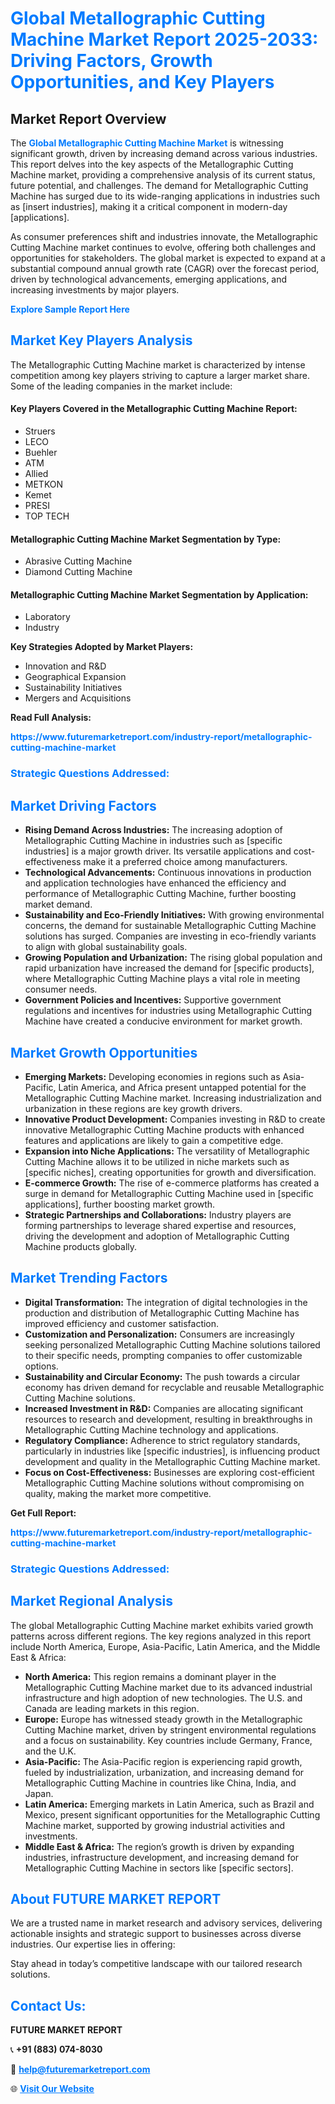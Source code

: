<h1 style="color: #007BFF;">Global Metallographic Cutting Machine Market Report 2025-2033: Driving Factors, Growth Opportunities, and Key Players</h1>

<section id="overview">
<h2>Market Report Overview</h2>
<p>The <a href="https://www.futuremarketreport.com/industry-report/metallographic-cutting-machine-market" style="color: #007BFF; text-decoration: none;"><strong>Global Metallographic Cutting Machine Market</strong></a> is witnessing significant growth, driven by increasing demand across various industries. This report delves into the key aspects of the Metallographic Cutting Machine market, providing a comprehensive analysis of its current status, future potential, and challenges. The demand for Metallographic Cutting Machine has surged due to its wide-ranging applications in industries such as [insert industries], making it a critical component in modern-day [applications].</p>
<p>As consumer preferences shift and industries innovate, the Metallographic Cutting Machine market continues to evolve, offering both challenges and opportunities for stakeholders. The global market is expected to expand at a substantial compound annual growth rate (CAGR) over the forecast period, driven by technological advancements, emerging applications, and increasing investments by major players.</p>
</section>

<section id="overview">
<p><a href="https://www.futuremarketreport.com/request-sample/reportId=86110" style="color: #007BFF; text-decoration: none;"><strong>Explore Sample Report Here</strong></a></p>
</section>

<section id="key-players">
<h2 style="color: #007BFF;">Market Key Players Analysis</h2>
<p>The Metallographic Cutting Machine market is characterized by intense competition among key players striving to capture a larger market share. Some of the leading companies in the market include:</p>
<h4>Key Players Covered in the Metallographic Cutting Machine Report:</h4>
<ul><li>Struers</li><li>LECO</li><li>Buehler</li><li>ATM</li><li>Allied</li><li>METKON</li><li>Kemet</li><li>PRESI</li><li>TOP TECH</li></ul>
<h4>Metallographic Cutting Machine Market Segmentation by Type:</h4>
<ul><li>Abrasive Cutting Machine</li><li>Diamond Cutting Machine</li></ul>

<h4>Metallographic Cutting Machine Market Segmentation by Application:</h4>
<ul><li>Laboratory</li><li>Industry</li></ul>
<p><strong>Key Strategies Adopted by Market Players:</strong></p>
<ul>
<li>Innovation and R&D</li>
<li>Geographical Expansion</li>
<li>Sustainability Initiatives</li>
<li>Mergers and Acquisitions</li>
</ul>
</section>

<section>
<p><strong>Read Full Analysis: </strong></p><a href="https://www.futuremarketreport.com/industry-report/metallographic-cutting-machine-market" style="color: #007BFF; text-decoration: none;"><strong>https://www.futuremarketreport.com/industry-report/metallographic-cutting-machine-market</strong></a>
<h3 style="color: #007BFF;">Strategic Questions Addressed:</h3>
</section>

<section id="driving-factors">
<h2 style="color: #007BFF;">Market Driving Factors</h2>
<ul>
<li><strong>Rising Demand Across Industries:</strong> The increasing adoption of Metallographic Cutting Machine in industries such as [specific industries] is a major growth driver. Its versatile applications and cost-effectiveness make it a preferred choice among manufacturers.</li>
<li><strong>Technological Advancements:</strong> Continuous innovations in production and application technologies have enhanced the efficiency and performance of Metallographic Cutting Machine, further boosting market demand.</li>
<li><strong>Sustainability and Eco-Friendly Initiatives:</strong> With growing environmental concerns, the demand for sustainable Metallographic Cutting Machine solutions has surged. Companies are investing in eco-friendly variants to align with global sustainability goals.</li>
<li><strong>Growing Population and Urbanization:</strong> The rising global population and rapid urbanization have increased the demand for [specific products], where Metallographic Cutting Machine plays a vital role in meeting consumer needs.</li>
<li><strong>Government Policies and Incentives:</strong> Supportive government regulations and incentives for industries using Metallographic Cutting Machine have created a conducive environment for market growth.</li>
</ul>
</section>

<section id="growth-opportunities">
<h2 style="color: #007BFF;">Market Growth Opportunities</h2>
<ul>
<li><strong>Emerging Markets:</strong> Developing economies in regions such as Asia-Pacific, Latin America, and Africa present untapped potential for the Metallographic Cutting Machine market. Increasing industrialization and urbanization in these regions are key growth drivers.</li>
<li><strong>Innovative Product Development:</strong> Companies investing in R&D to create innovative Metallographic Cutting Machine products with enhanced features and applications are likely to gain a competitive edge.</li>
<li><strong>Expansion into Niche Applications:</strong> The versatility of Metallographic Cutting Machine allows it to be utilized in niche markets such as [specific niches], creating opportunities for growth and diversification.</li>
<li><strong>E-commerce Growth:</strong> The rise of e-commerce platforms has created a surge in demand for Metallographic Cutting Machine used in [specific applications], further boosting market growth.</li>
<li><strong>Strategic Partnerships and Collaborations:</strong> Industry players are forming partnerships to leverage shared expertise and resources, driving the development and adoption of Metallographic Cutting Machine products globally.</li>
</ul>
</section>

<section id="trending-factors">
<h2 style="color: #007BFF;">Market Trending Factors</h2>
<ul>
<li><strong>Digital Transformation:</strong> The integration of digital technologies in the production and distribution of Metallographic Cutting Machine has improved efficiency and customer satisfaction.</li>
<li><strong>Customization and Personalization:</strong> Consumers are increasingly seeking personalized Metallographic Cutting Machine solutions tailored to their specific needs, prompting companies to offer customizable options.</li>
<li><strong>Sustainability and Circular Economy:</strong> The push towards a circular economy has driven demand for recyclable and reusable Metallographic Cutting Machine solutions.</li>
<li><strong>Increased Investment in R&D:</strong> Companies are allocating significant resources to research and development, resulting in breakthroughs in Metallographic Cutting Machine technology and applications.</li>
<li><strong>Regulatory Compliance:</strong> Adherence to strict regulatory standards, particularly in industries like [specific industries], is influencing product development and quality in the Metallographic Cutting Machine market.</li>
<li><strong>Focus on Cost-Effectiveness:</strong> Businesses are exploring cost-efficient Metallographic Cutting Machine solutions without compromising on quality, making the market more competitive.</li>
</ul>
</section>

<section>
<p><strong>Get Full Report: </strong></p><a href="https://www.futuremarketreport.com/industry-report/metallographic-cutting-machine-market" style="color: #007BFF; text-decoration: none;"><strong>https://www.futuremarketreport.com/industry-report/metallographic-cutting-machine-market</strong></a>
<h3 style="color: #007BFF;">Strategic Questions Addressed:</h3>
</section>


<section id="regional-analysis">
<h2 style="color: #007BFF;">Market Regional Analysis</h2>
<p>The global Metallographic Cutting Machine market exhibits varied growth patterns across different regions. The key regions analyzed in this report include North America, Europe, Asia-Pacific, Latin America, and the Middle East & Africa:</p>
<ul>
<li><strong>North America:</strong> This region remains a dominant player in the Metallographic Cutting Machine market due to its advanced industrial infrastructure and high adoption of new technologies. The U.S. and Canada are leading markets in this region.</li>
<li><strong>Europe:</strong> Europe has witnessed steady growth in the Metallographic Cutting Machine market, driven by stringent environmental regulations and a focus on sustainability. Key countries include Germany, France, and the U.K.</li>
<li><strong>Asia-Pacific:</strong> The Asia-Pacific region is experiencing rapid growth, fueled by industrialization, urbanization, and increasing demand for Metallographic Cutting Machine in countries like China, India, and Japan.</li>
<li><strong>Latin America:</strong> Emerging markets in Latin America, such as Brazil and Mexico, present significant opportunities for the Metallographic Cutting Machine market, supported by growing industrial activities and investments.</li>
<li><strong>Middle East & Africa:</strong> The region’s growth is driven by expanding industries, infrastructure development, and increasing demand for Metallographic Cutting Machine in sectors like [specific sectors].</li>
</ul>
</section>

<footer>
<h2 style="color: #007BFF;">About FUTURE MARKET REPORT</h2>
<p>We are a trusted name in market research and advisory services, delivering actionable insights and strategic support to businesses across diverse industries. Our expertise lies in offering:</p>

<p>Stay ahead in today’s competitive landscape with our tailored research solutions.</p>

<h2 style="color: #007BFF;">Contact Us:</h2>
<p><strong>FUTURE MARKET REPORT</strong></p>
<p>📞 <strong>+91 (883) 074-8030</strong></p>
<p>📧 <strong><a href="mailto:help@futuremarketreport.com" style="color: #007BFF;">help@futuremarketreport.com</a></strong></p>
<p>🌐 <strong><a href="https://www.futuremarketreport.com/" style="color: #007BFF;">Visit Our Website</a></strong></p>
</footer>